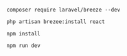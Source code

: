 ```
composer require laravel/breeze --dev
```
```
php artisan brezee:install react
```
```
npm install
```
```
npm run dev
```
